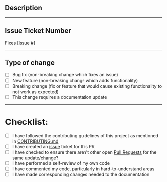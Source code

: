 ## Description
<!-- Include a summary of the change made and also list the dependencies that are required if any -->

---
## Issue Ticket Number
Fixes [Issue #]

---
## Type of change
<!-- Please select all options that are applicable. -->
- [ ] Bug fix (non-breaking change which fixes an issue)
- [ ] New feature (non-breaking change which adds functionality)
- [ ] Breaking change (fix or feature that would cause existing functionality to not work as expected)
- [ ] This change requires a documentation update

---
# Checklist:
- [ ] I have followed the contributing guidelines of this project as mentioned in [CONTRIBUTING.md](/CONTRIBUTING.md)
- [ ] I have created an [issue](https://github.com/colbyfayock/next-cloudinary/issues) ticket for this PR
- [ ] I have checked to ensure there aren't other open [Pull Requests](https://github.com/colbyfayock/next-cloudinary/pulls) for the same update/change?
- [ ] I have performed a self-review of my own code
- [ ] I have commented my code, particularly in hard-to-understand areas
- [ ] I have made corresponding changes needed to the documentation
